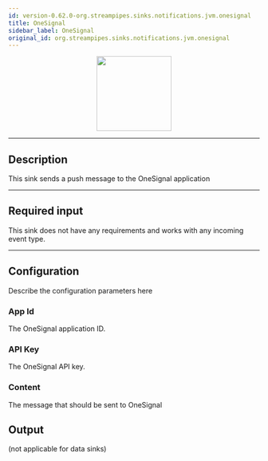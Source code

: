 ```yaml
---
id: version-0.62.0-org.streampipes.sinks.notifications.jvm.onesignal
title: OneSignal
sidebar_label: OneSignal
original_id: org.streampipes.sinks.notifications.jvm.onesignal
---
```




<p align="center"> 
    <img src="/img/pipeline-elements/org.streampipes.sinks.notifications.jvm.onesignal/icon.png" width="150px;" class="pe-image-documentation"/>
</p>

***

## Description

This sink sends a push message to the OneSignal application

***

## Required input

This sink does not have any requirements and works with any incoming event type.

***

## Configuration

Describe the configuration parameters here

### App Id

The OneSignal application ID.

### API Key

The OneSignal API key.

### Content

The message that should be sent to OneSignal

## Output

(not applicable for data sinks)
